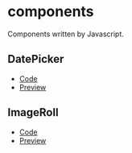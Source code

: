 # components
Components written by Javascript.
## DatePicker
- [Code](https://github.com/paleomoon/components/tree/master/DatePicker)
- [Preview](https://paleomoon.github.io/components/DatePicker/index.html)

## ImageRoll
- [Code](https://github.com/paleomoon/components/tree/master/ImageRoll)
- [Preview](https://paleomoon.github.io/components/ImageRoll/index.html)

